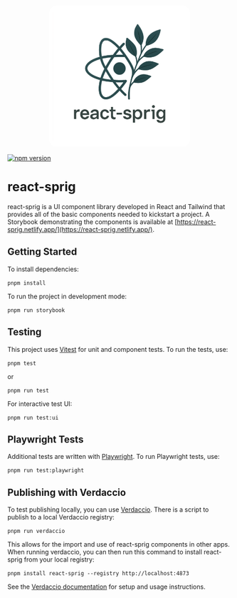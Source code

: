 <p align="center">
  <img src="public/logo.png" alt="React-Sprig Logo" width="300" height="300" style="background:white; border-radius:16px; padding:8px;" />
</p>

[![npm version](https://badge.fury.io/js/@wesleywardlaw%2Freact-sprig.svg)](https://badge.fury.io/js/@wesleywardlaw%2Freact-sprig)

# react-sprig

react-sprig is a UI component library developed in React and Tailwind that provides all of the basic components needed to kickstart a project. A Storybook demonstrating the components is available at [https://react-sprig.netlify.app/](https://react-sprig.netlify.app/).

## Getting Started

To install dependencies:

```
pnpm install
```

To run the project in development mode:

```
pnpm run storybook
```

## Testing

This project uses [Vitest](https://vitest.dev/) for unit and component tests. To run the tests, use:

```
pnpm test
```

or

```
pnpm run test
```

For interactive test UI:

```
pnpm run test:ui
```

## Playwright Tests

Additional tests are written with [Playwright](https://playwright.dev/). To run Playwright tests, use:

```
pnpm run test:playwright
```

## Publishing with Verdaccio

To test publishing locally, you can use [Verdaccio](https://verdaccio.org/docs/installation/). There is a script to publish to a local Verdaccio registry:

```
pnpm run verdaccio
```

This allows for the import and use of react-sprig components in other apps. When running verdaccio, you can then run this command to install react-sprig from your local registry:

```
pnpm install react-sprig --registry http://localhost:4873
```

See the [Verdaccio documentation](https://verdaccio.org/docs/installation/) for setup and usage instructions.
